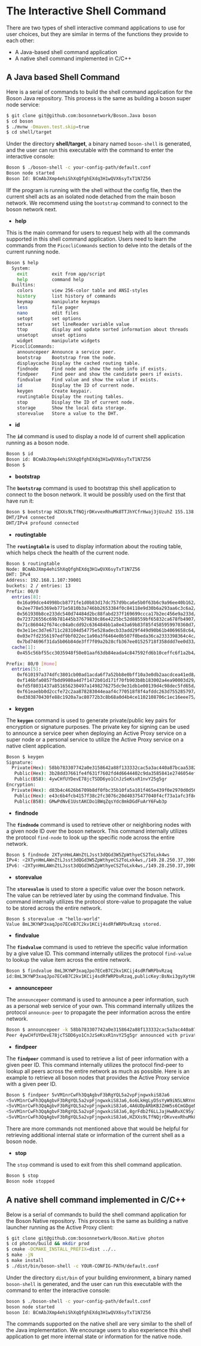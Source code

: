 # The Interactive Shell Command

There are two types of shell interactive command applications to use for user choices, but they are similar in terms of the functions they provide to each other:

* A Java-based shell command application
* A native shell command implemented in C/C++

## A Java based Shell Command&#x20;

Here is a serial of commands to build the shell command application for the Boson Java repository. This process is the same as building a boson super node service:

```bash
$ git clone git@github.com:bosonnetwork/Boson.Java boson
$ cd boson
$ ./mvnw -Dmaven.test.skip=true
$ cd shell/target
```

Under the directory **shell/target**, a binary named `boson-shell` is generated, and the user can run this executable with the command to enter the interactive console:

```bash
Boson $ ./boson-shell -c your-config-path/default.conf
Boson node started
Boson Id: BCmAbJXmp4ehiShXqQfghEXdq3H1wQVX6syTxT1N7Z56
```

IIf the program is running with the shell without the config file, then the current shell acts as an isolated node detached from the main boson network. We recommend using the `bootstrap` command to connect to the boson network next.

* **help**

This is the main command for users to request help with all the commands supported in this shell command application. Users need to learn the commands from the `PicocliCommands` section to delve into the details of the current running node.

```bash
Boson $ help
  System:
    exit         exit from app/script
    help         command help
  Builtins:
    colors       view 256-color table and ANSI-styles
    history      list history of commands
    keymap       manipulate keymaps
    less         file pager
    nano         edit files
    setopt       set options
    setvar       set lineReader variable value
    ttop         display and update sorted information about threads
    unsetopt     unset options
    widget       manipulate widgets
  PicocliCommands:
    announcepeer Announce a service peer.
    bootstrap    Bootstrap from the node.
    displaycache Display the cached routing table.
    findnode     Find node and show the node info if exists.
    findpeer     Find peer and show the candidate peers if exists.
    findvalue    Find value and show the value if exists.
    id           Display the ID of current node.
    keygen       Create keypair.
    routingtable Display the routing tables.
    stop         Display the ID of current node.
    storage      Show the local data storage.
    storevalue   Store a value to the DHT.
```

* **id**

The **`id`** command is used to display a node Id of current shell application running as a boson node.

```bash
Boson $ id
Boson id: BCmAbJXmp4ehiShXqQfghEXdq3H1wQVX6syTxT1N7Z56
Boson $
```

* **bootstrap**

The **`bootstrap`** command is used to bootstrap this shell application to connect to the boson network. It would be possibly used on the first that have run it:

```bash
Boson $ bootstrap HZXXs9LTfNQjrDKvvexRhuMk8TTJhYCfrHwaj3jUzuhZ 155.138.245.211 39001
DHT/IPv4 connected
DHT/IPv4 profound connected
```

* **routingtable**

The **`routingtable`** is used to display information about the routing table, which helps check the health of the current node.

```bash
Boson $ routingtable
Node: BCmAbJXmp4ehiShXqQfghEXdq3H1wQVX6syTxT1N7Z56
DHT: IPv4
Address: 192.168.1.107:39001
buckets: 2 / entries: 13
Prefix: 00/0
  entries[8]:
    0x16a99dce44998bcb8771fe1d0b83d17dc757d9bca6e5b0f63b6c9a96ee40b162/2XTynHmLAWnZtLJsst3dQGd3W5ZpWthyeCS2ToLxk4ws@149.28.250.37:39001;seen:PT0.312S;age:PT19M43.997S;sent:PT2M57.66S;reachable;rtt:181.65;ver:Orca/1
    0x2ee778e5369eb771e5810b3a746bb2653384f0c84118e9d30b6a293aa6c3c6a2/4A6UDpARbKBJZmW5s6CmGDgeNmTxWFoGUi2Z5C4z7E41@107.191.62.45:39001;seen:PT47.865S;age:PT19M43.911S;sent:PT2M37.662S;fail:2;reachable;rtt:268.02;ver:Orca/1
    0x561930b8ce233dc540d74484d2bc88fabd237f169699ccca17b2ec456e9a233d/6o6LkHgLyD5sYyW9iN5LNRYnUoX29jiYauQ5cDjhCpWQ@45.32.138.246:39001;seen:PT2M9.663S;age:PT19M43.85S;sent:PT3M30.585S;fail:2;reachable;rtt:158.48;ver:Orca/1
    0x723726556c69b781445b37679830c86e4225bc52d88559bf65832ca678fb4907/8grFdb2f6LLJajHwARvXC95y73WXEanNS1rbBAZYbC5L@140.82.57.197:39001;seen:PT47.378S;age:PT19M43.765S;sent:PT47.621S;fail:1;reachable;rtt:249.85;ver:Orca/1
    0x71c860442f674cc04a0cdd92c636484bb1a8e43a69b83f85f4585959970360d7/8fAHSUAtKmVycxQK2VRDnhcSL1XX9ciweULt4dHx6Yfg@140.82.34.87:39001;seen:PT7.12S;age:PT19M43.74S;sent:PT2M27.657S;fail:4;reachable;rtt:265.47;ver:Orca/1
    0x3e11ec3d7e6711c283104d54775e528adecb33add29f449d90b61b4069658c64/5BJ8SZZQ4z4izhw82W2ksyuTCQz3GwWUWBSaza4qzVT9@207.148.82.19:39001;seen:PT8.919S;age:PT19M33.952S;sent:PT1M7.627S;fail:6;reachable;rtt:214.05;ver:Orca/1
    0x03e7fd2356197edf9bf022ec1a90a3f6464e0b507f0beda36ca2333398364c4c/GFPvPmt1zhobdgXhQDphdqKtmZdB73ZcgeWSh747pi7@47.101.142.224:39001;seen:PT10.83S;age:PT19M28.865S;sent:PT3M30.586S;reachable;rtt:13.06;ver:Orca/1
    0x7bd74696f31da5b06b84de3ff7f09a2b28cfb367ee01525718f358ddd7ee0d33/9LRYC6YtcRSkwVAdBBLEgszGM6WEEhvjMyGzfgH6sN2e@114.92.191.12:56895;seen:PT3.909S;age:PT16M18.578S;sent:PT17.609S;fail:16;reachable;rtt:14;ver:Meerkat/1
  cache[1]:
    0x455c56bf55cc3035948f50e01aaf63db84eada4c847592fd6b10ceffc6f1a2b4/5fkoB5RqMJj8xkFgkBPqb6e2uFuHJ3W5CjM5vBkMYzy9@114.92.191.12:56896;seen:PT5.2S;age:PT16M6.439S;sent:PT14M17.915S;fail:9;reachable;rtt:28.22;ver:Meerkat/1

Prefix: 80/0 [Home]
  entries[5]:
    0xf610197a374dfc3801cb00ad1acda6f7a52bb8e0bff10a3e0db2aacdcea41ed8/HZXXs9LTfNQjrDKvvexRhuMk8TTJhYCfrHwaj3jUzuhZ@155.138.245.211:39001;seen:PT37.424S;age:PT19M44.186S;sent:PT37.616S;reachable;rtt:179.81;ver:Orca/1
    0xf146bfa0857fbdd9980a4d7f1472b01d171f70fb903b8b183002a4ea90003d29/HEqpt5wCnNyGdtq1tmhyXvM9szEp8xGDfH7FELMoDqkk@66.42.79.198:39001;seen:PT12.095S;age:PT19M44.001S;sent:PT1M47.643S;reachable;rtt:171.38;ver:Orca/1
    0xfd5f8031437a851656230497a1498276275dc9e31db1e00139d4c98dec5fd65d/J44cKHHjJzpJJhM4tqwZxYhv9Cynozx38xeR2WcvfFRN@139.84.232.184:39001;seen:PT27.191S;age:PT19M43.756S;sent:PT27.611S;reachable;rtt:425.05;ver:Orca/1
    0xf61eaebb0d2ccfe72c2aa878283044eaaf4c770518f8f4afddc263d755285797/HZkRueotBBsuV47ohpWAKbTgC1PnaAbJFhwNdeqsy9dp@101.88.96.240:13865;seen:PT1M14.115S;age:PT17M46.853S;sent:PT1M17.632S;reachable;rtt:9.53;ver:Meerkat/1
    0xd303870430fe88c1920a7ac80772b3c8b68a0d4b4ce1102108706c1ec16eee75/FCi9M2ffhNZESnsqNisXN1wjEamKv2T5xeESijupiPVn@93.44.141.3:39001;seen:PT12.485S;age:PT16M52.899S;sent:PT57.622S;fail:28;reachable;rtt:208.6;ver:Orca/1
```

* **keygen**

The **`keygen`** command is used to generate private/public key pairs for encryption or signature purposes. The private key for signing can be used to announce a service peer when deploying an Active Proxy service on a super node or a personal service to utilize the Active Proxy service on a native client application.

```bash
Boson $ keygen
Signature:
  Private(Hex): 58bb783307742a0e3158642a88f133332cac5a3ac440a87bcaa5382d4e3245ec3b28dd37661fe4f631f7602fd4d6644402c9da3585841e2746054eff33a296cf
   Public(Hex): 3b28dd37661fe4f631f7602fd4d6644402c9da3585841e2746054eff33a296cf
   Public(B58): 4ywCHfUYDevE78jcTSDD6yo1CnJzSeKsxR1nvY25g5gr
Encryption:
  Private(Hex): d83b4c4626b6709b8df0fbc35b10fa5a101f465e439f0e2970d0d563881d6760
   Public(Hex): e43c6b4fcb4157f38c2fc3076c20d40375477040f4cf73a1afc3f8e1887d841b
   Public(B58): GMwPdNvE1UstAKCDo1BWqZqsYdc8mkDGdFuArY6Fwb3p

```

* **findnode**

The **`findnode`** command is used to retrieve other or neighboring nodes with a given node ID over the boson network. This command internally utilizes the protocol `find-node` to look up the specific node across the entire network.

```bash
Boson $ findnode 2XTynHmLAWnZtLJsst3dQGd3W5ZpWthyeCS2ToLxk4ws
IPv4: <2XTynHmLAWnZtLJsst3dQGd3W5ZpWthyeCS2ToLxk4ws,/149.28.250.37,39001>
IPv6: <2XTynHmLAWnZtLJsst3dQGd3W5ZpWthyeCS2ToLxk4ws,/149.28.250.37,39001>
```

* **storevalue**

The **`storevalue`** is used to store a specific value over the boson network. The value can be retrieved later by using the command findvalue. This command internally utilizes the protocol store-value to propagate the value to be stored across the entire network.

```
Boson $ storevalue -m "hello-world"
Value 8mL3KYWP3xaqJpo7ECeB7C2kv1KCij4sdRfWRPbvRzaq stored.
```

* **findvalue**

The **`findvalue`** command is used to retrieve the specific value information by a give value ID. This command internally utilizes the protocol `find-value` to lookup the value item across the entire network.

```bash
Boson $ findvalue 8mL3KYWP3xaqJpo7ECeB7C2kv1KCij4sdRfWRPbvRzaq
id:8mL3KYWP3xaqJpo7ECeB7C2kv1KCij4sdRfWRPbvRzaq,publicKey:BsNxi3gyXytHCQGuB457zm2n3VKyfZWzPyBk5EVDiNPo,nonce: 4079d0990affccc590ce61c8dbd61dcacaa64263bdde6965,seq:0,sig:09c6771869f3e737a05491839c497b121d9a2bce74e86c7eee0d7b1f20d6900be91bfe56dfe52c14c86e13e6dad3644efc213e3f28fdc5008367c95b1e4ae804,data:68656c6c6f2d776f726c64
```

* **announcepeer**

The `announcepeer` command is used to announce a peer information, such as a personal web service of your own. This command internally utilizes the protocol `announce-peer` to propagate the peer information across the entire network.

```bash
Boson $ announcepeer -k 58bb783307742a0e3158642a88f133332cac5a3ac440a87bcaa5382d4e3245ec3b28dd37661fe4f631f7602fd4d6644402c9da3585841e2746054eff33a296cf 12345
Peer 4ywCHfUYDevE78jcTSDD6yo1CnJzSeKsxR1nvY25g5gr announced with private key 58bb783307742a0e3158642a88f133332cac5a3ac440a87bcaa5382d4e3245ec3b28dd37661fe4f631f7602fd4d6644402c9da3585841e2746054eff33a296cf
```

* **findpeer**

The **`findpeer`** command is used to retrieve a list of peer information with a given peer ID. This command internally utilizes the protocol find-peer to lookup all peers across the entire network as much as possible. Here is an example to retrieve all boson nodes that provides the Active Proxy service with a given peer ID.

```bash
Boson $ findpeer 5vVM1nrCwFh3QqAgbvF3bRgYQL5a2vpFjngwxkiS8Ja6
<5vVM1nrCwFh3QqAgbvF3bRgYQL5a2vpFjngwxkiS8Ja6,6o6LkHgLyD5sYyW9iN5LNRYnUoX29jiYauQ5cDjhCpWQ,8090>
<5vVM1nrCwFh3QqAgbvF3bRgYQL5a2vpFjngwxkiS8Ja6,4A6UDpARbKBJZmW5s6CmGDgeNmTxWFoGUi2Z5C4z7E41,8090>
<5vVM1nrCwFh3QqAgbvF3bRgYQL5a2vpFjngwxkiS8Ja6,8grFdb2f6LLJajHwARvXC95y73WXEanNS1rbBAZYbC5L,8090>
<5vVM1nrCwFh3QqAgbvF3bRgYQL5a2vpFjngwxkiS8Ja6,HZXXs9LTfNQjrDKvvexRhuMk8TTJhYCfrHwaj3jUzuhZ,8090>
```

There are more commands not mentioned above that would be helpful for retrieving additional internal state or information of the current shell as a boson node.

* **stop**

The `stop` command is used to exit from this shell command application.

```bash
Boson $ stop
Boson node stopped
```

## A native shell command implemented in C/C++

Below is a serial of commands to build the shell command application for the Boson Native repository. This process is the same as building a native launcher running as the Active Proxy client:

```bash
$ git clone git@github.com:bosonnetwork/Boson.Native photon
$ cd photon/build && mkdir prod
$ cmake -DCMAKE_INSTALL_PREFIX=dist ../..
$ make -jN
$ make install
$ ./dist/bin/boson-shell -c YOUR-CONFIG-PATH/default.conf

```

Under the directory `dist/bin` of your building environment, a binary named `boson-shell` is generated, and the user can run this executable with the command to enter the interactive console:

```bash
boson $ ./boson-shell -c your-config-path/default.conf
boson node started
boson Id: BCmAbJXmp4ehiShXqQfghEXdq3H1wQVX6syTxT1N7Z56
```

The commands supported on the native shell are very similar to the shell of the Java implementation. We encourage users to also experience this shell application to get more internal state or information for the native node.
